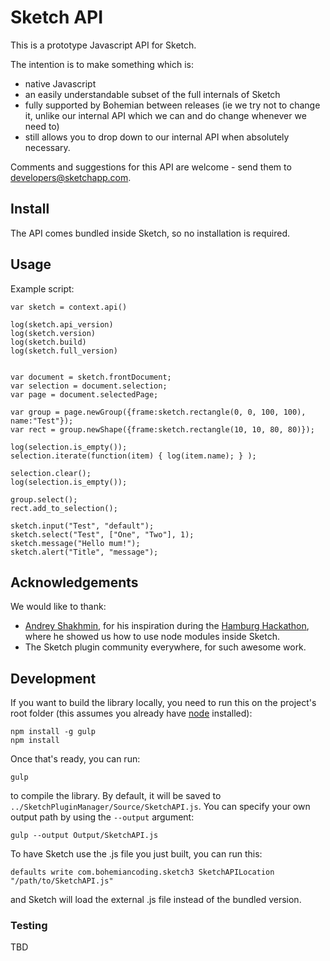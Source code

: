 # Sketch API

This is a prototype Javascript API for Sketch.

The intention is to make something which is:

- native Javascript
- an easily understandable subset of the full internals of Sketch
- fully supported by Bohemian between releases (ie we try not to change it, unlike our internal API which we can and do change whenever we need to)
- still allows you to drop down to our internal API when absolutely necessary.

Comments and suggestions for this API are welcome - send them to developers@sketchapp.com.

## Install

The API comes bundled inside Sketch, so no installation is required.

## Usage

Example script:

```
var sketch = context.api()

log(sketch.api_version)
log(sketch.version)
log(sketch.build)
log(sketch.full_version)


var document = sketch.frontDocument;
var selection = document.selection;
var page = document.selectedPage;

var group = page.newGroup({frame:sketch.rectangle(0, 0, 100, 100), name:"Test"});
var rect = group.newShape({frame:sketch.rectangle(10, 10, 80, 80)});

log(selection.is_empty());
selection.iterate(function(item) { log(item.name); } );

selection.clear();
log(selection.is_empty());

group.select();
rect.add_to_selection();

sketch.input("Test", "default");
sketch.select("Test", ["One", "Two"], 1);
sketch.message("Hello mum!");
sketch.alert("Title", "message");
```

## Acknowledgements

We would like to thank:

- [Andrey Shakhmin](https://github.com/turbobabr), for his inspiration during the [Hamburg Hackathon](http://designtoolshackday.com), where he showed us how to use node modules inside Sketch.
- The Sketch plugin community everywhere, for such awesome work.

## Development

If you want to build the library locally, you need to run this on the project's root folder (this assumes you already have [node](https://nodejs.org) installed):

```
npm install -g gulp
npm install
```

Once that's ready, you can run:

```
gulp
```

to compile the library. By default, it will be saved to `../SketchPluginManager/Source/SketchAPI.js`. You can specify your own output path by using the `--output` argument:

```
gulp --output Output/SketchAPI.js
```

To have Sketch use the .js file you just built, you can run this:

```
defaults write com.bohemiancoding.sketch3 SketchAPILocation "/path/to/SketchAPI.js"
```

and Sketch will load the external .js file instead of the bundled version.

### Testing

TBD
